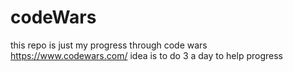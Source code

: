 # codeWars

this repo is just my progress through code wars https://www.codewars.com/
idea is to do 3 a day to help progress
